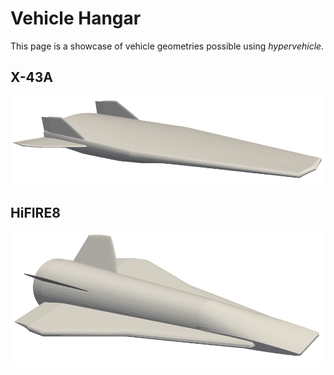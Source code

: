 # Vehicle Hangar

This page is a showcase of vehicle geometries possible using *hypervehicle*.


## X-43A

![X-43A](images/x43a.png)



## HiFIRE8

![HiFIRE8](images/hifire8.png)



